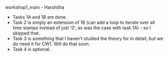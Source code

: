 workshop1_main - Harshitha

* Tasks 1A and 1B are done. 
* Task 2 is simply an extension of 1B (can add a loop to iterate over all time stamps instead of just '0', as was the case with task 1A) - so I skipped that. 
* Task 3 is something that I haven't studied the theory for in detail, but we do need it for CW1. Will do that soon. 
* Task 4 is optional.
